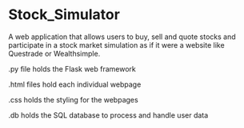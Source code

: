 # Stock_Simulator

A web application that allows users to buy, sell and quote stocks and participate in a stock market simulation as if it were a website like
Questrade or Wealthsimple.

.py file holds the Flask web framework

.html files hold each individual webpage

.css holds the styling for the webpages

.db holds the SQL database to process and handle user data
